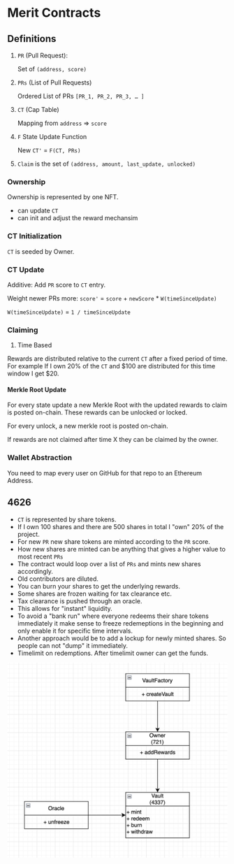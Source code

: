 # Merit Contracts

## Definitions

1. `PR` (Pull Request):

   Set of `(address, score)`

2. `PRs` (List of Pull Requests)

   Ordered List of PRs `[PR_1, PR_2, PR_3, … ]`

3. `CT` (Cap Table)

   Mapping from `address` => `score`

4. `F` State Update Function

   New `CT'` = `F(CT, PRs)`

5. `Claim` is the set of `(address, amount, last_update, unlocked)`

### Ownership

Ownership is represented by one NFT.

- can update `CT`
- can init and adjust the reward mechansim

### CT Initialization

`CT` is seeded by Owner.

### CT Update

Additive: Add `PR` score to `CT` entry.

Weight newer PRs more: `score'` = `score` + `newScore` \* `W(timeSinceUpdate)`

`W(timeSinceUpdate)` = `1 / timeSinceUpdate`

### Claiming

1. Time Based

Rewards are distributed relative to the current `CT` after a fixed period of time.
For example If I own 20% of the `CT` and $100 are distributed for this time window I get $20.

#### Merkle Root Update

For every state update a new Merkle Root with the updated rewards to claim is posted on-chain. These rewards can be unlocked or locked.

For every unlock, a new merkle root is posted on-chain.

If rewards are not claimed after time X they can be claimed by the owner.

### Wallet Abstraction

You need to map every user on GitHub for that repo to an Ethereum Address.

## 4626

- `CT` is represented by share tokens.
- If I own 100 shares and there are 500 shares in total I "own" 20% of the project.
- For new `PR` new share tokens are minted according to the `PR` score.
- How new shares are minted can be anything that gives a higher value to most recent `PRs`
- The contract would loop over a list of `PRs` and mints new shares accordingly.
- Old contributors are diluted.
- You can burn your shares to get the underlying rewards.
- Some shares are frozen waiting for tax clearance etc.
- Tax clearance is pushed through an oracle.
- This allows for "instant" liquidity.
- To avoid a "bank run" where everyone redeems their share tokens immediately it make sense to freeze redemeptions in the beginning and only enable it for specific time intervals.
- Another approach would be to add a lockup for newly minted shares. So people can not "dump" it immediately.
- Timelimit on redemptions. After timelimit owner can get the funds.

![Contracts](assets/contracts.png)
